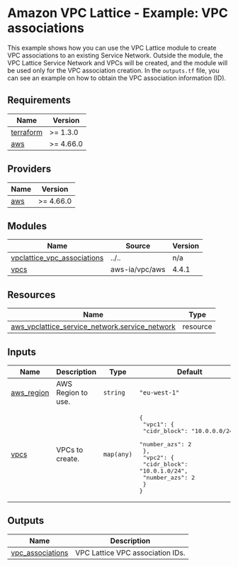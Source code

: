 <!-- BEGIN_TF_DOCS -->
# Amazon VPC Lattice - Example: VPC associations

This example shows how you can use the VPC Lattice module to create VPC associations to an existing Service Network. Outside the module, the VPC Lattice Service Network and VPCs will be created, and the module will be used only for the VPC association creation. In the `outputs.tf` file, you can see an example on how to obtain the VPC association information (ID).

## Requirements

| Name | Version |
|------|---------|
| <a name="requirement_terraform"></a> [terraform](#requirement\_terraform) | >= 1.3.0 |
| <a name="requirement_aws"></a> [aws](#requirement\_aws) | >= 4.66.0 |

## Providers

| Name | Version |
|------|---------|
| <a name="provider_aws"></a> [aws](#provider\_aws) | >= 4.66.0 |

## Modules

| Name | Source | Version |
|------|--------|---------|
| <a name="module_vpclattice_vpc_associations"></a> [vpclattice\_vpc\_associations](#module\_vpclattice\_vpc\_associations) | ../.. | n/a |
| <a name="module_vpcs"></a> [vpcs](#module\_vpcs) | aws-ia/vpc/aws | 4.4.1 |

## Resources

| Name | Type |
|------|------|
| [aws_vpclattice_service_network.service_network](https://registry.terraform.io/providers/hashicorp/aws/latest/docs/resources/vpclattice_service_network) | resource |

## Inputs

| Name | Description | Type | Default | Required |
|------|-------------|------|---------|:--------:|
| <a name="input_aws_region"></a> [aws\_region](#input\_aws\_region) | AWS Region to use. | `string` | `"eu-west-1"` | no |
| <a name="input_vpcs"></a> [vpcs](#input\_vpcs) | VPCs to create. | `map(any)` | <pre>{<br>  "vpc1": {<br>    "cidr_block": "10.0.0.0/24",<br>    "number_azs": 2<br>  },<br>  "vpc2": {<br>    "cidr_block": "10.0.1.0/24",<br>    "number_azs": 2<br>  }<br>}</pre> | no |

## Outputs

| Name | Description |
|------|-------------|
| <a name="output_vpc_associations"></a> [vpc\_associations](#output\_vpc\_associations) | VPC Lattice VPC association IDs. |
<!-- END_TF_DOCS -->